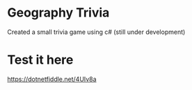 # Geography Trivia
Created a small trivia game using c# (still under development)
# Test it here
https://dotnetfiddle.net/4UIv8a
